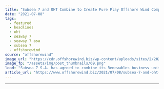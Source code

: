```yaml
---
title: "Subsea 7 and OHT Combine to Create Pure Play Offshore Wind Company"
date: "2021-07-08"
tags: 
  - featured
  - headlines
  - oht
  - seaway 7
  - seaway 7 asa
  - subsea 7
  - offshorewind
source: "offshorewind"
image_url: "https://cdn.offshorewind.biz/wp-content/uploads/sites/2/2021/07/08094003/Subsea-7-and-OHT-Combine-to-Create-Pure-Play-Offshore-Wind-Company.png"
image_fp: "/assets/img/post_thumbnails/69.png"
lead: "Subsea 7 S.A. has agreed to combine its Renewables business unit with Norway&#8217;s OHT"
article_url: "https://www.offshorewind.biz/2021/07/08/subsea-7-and-oht-combine-to-create-pure-play-offshore-wind-company/"
---
```


---
